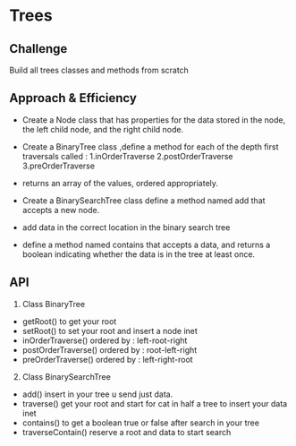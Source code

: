 # Trees
<!-- Short summary or background information -->

## Challenge
<!-- Description of the challenge -->
Build all trees classes and methods from scratch

## Approach & Efficiency
<!-- What approach did you take? Why? What is the Big O space/time for this approach? -->
- Create a Node class that has properties for the data stored in the node, the left child node, and the right child node.

- Create a BinaryTree class ,define a method for each of the depth first traversals called :
  1.inOrderTraverse
  2.postOrderTraverse
  3.preOrderTraverse  

- returns an array of the values, ordered appropriately.
  
- Create a BinarySearchTree class define a method named add that accepts a new node.
- add data in the correct location in the binary search tree
- define a method named contains that accepts a data, and returns a boolean indicating whether the data is in the tree at least once.

## API
<!-- Description of each method publicly available in each of your trees -->
1. Class BinaryTree

- getRoot() to get your root
- setRoot() to set your root and insert a node inet
- inOrderTraverse() ordered by : left-root-right
- postOrderTraverse() ordered by : root-left-right
- preOrderTraverse() ordered by : left-right-root

2. Class BinarySearchTree

- add() insert in your tree u send just data.
- traverse() get your root and start for cat in half a tree to insert your data inet
- contains() to get a boolean true or false after search in your tree
- traverseContain() reserve a root and data to start search